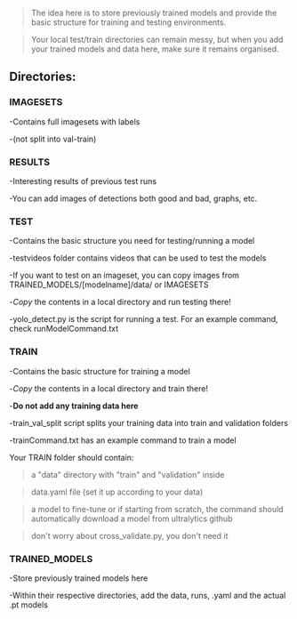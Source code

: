 >The idea here is to store previously trained models and provide the basic structure for training and testing environments.

>Your local test/train directories can remain messy, but when you add your trained models and data here, make sure it remains organised.


## Directories:


### IMAGESETS

  -Contains full imagesets with labels
  
  -(not split into val-train)



### RESULTS

  -Interesting results of previous test runs
  
  -You can add images of detections both good and bad, graphs, etc.



### TEST

  -Contains the basic structure you need for testing/running a model

  -testvideos folder contains videos that can be used to test the models

  -If you want to test on an imageset, you can copy images from TRAINED_MODELS/[modelname]/data/ or IMAGESETS
  
  -*Copy* the contents in a local directory and run testing there!

  -yolo_detect.py is the script for running a test. For an example command, check runModelCommand.txt


### TRAIN

  -Contains the basic structure for training a model
  
  -*Copy* the contents in a local directory and train there!
  
  -**Do not add any training data here**

  -train_val_split script splits your training data into train and validation folders

  -trainCommand.txt has an example command to train a model

  Your TRAIN folder should contain:
  
  >a "data" directory with "train" and "validation" inside

  >data.yaml file (set it up according to your data)

  >a model to fine-tune or if starting from scratch, the command should automatically download a model from ultralytics github

  >don't worry about cross_validate.py, you don't need it


### TRAINED_MODELS

  -Store previously trained models here
  
  -Within their respective directories, add the data, runs, .yaml and the actual .pt models

